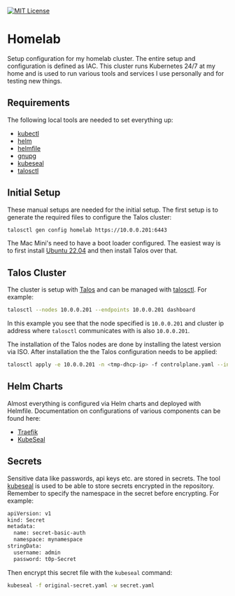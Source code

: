 [![MIT License](https://img.shields.io/badge/license-MIT-blue.svg)](LICENSE)

# Homelab

Setup configuration for my homelab cluster. The entire setup and configuration
is defined as IAC. This cluster runs Kubernetes 24/7 at my home and is used to
run various tools and services I use personally and for testing new things.

## Requirements

The following local tools are needed to set everything up:

- [kubectl](https://kubernetes.io/docs/reference/kubectl/)
- [helm](https://helm.sh)
- [helmfile](https://helmfile.readthedocs.io)
- [gnupg](https://gnupg.org)
- [kubeseal](https://github.com/bitnami-labs/sealed-secrets?tab=readme-ov-file#kubeseal)
- [talosctl](https://www.talos.dev/latest/learn-more/talosctl/)

## Initial Setup

These manual setups are needed for the initial setup. The first setup is to
generate the required files to configure the Talos cluster:
```bash
talosctl gen config homelab https://10.0.0.201:6443
```
The Mac Mini's need to have a boot loader configured. The easiest way is to
first install [Ubuntu 22.04](https://ubuntu.com/download/server/thank-you?version=22.04.5&architecture=amd64&lts=true)
and then install Talos over that.

## Talos Cluster

The cluster is setup with [Talos](https://www.talos.dev) and can be managed
with [talosctl](https://www.talos.dev/latest/learn-more/talosctl/). For example:
```bash
talosctl --nodes 10.0.0.201 --endpoints 10.0.0.201 dashboard
```
In this example you see that the node specified is `10.0.0.201` and cluster ip
address where `talosctl` communicates with is also `10.0.0.201`.

The installation of the Talos nodes are done by installing the latest version
via ISO. After installation the the Talos configuration needs to be applied:
```bash
talosctl apply -e 10.0.0.201 -n <tmp-dhcp-ip> -f controlplane.yaml --insecure
```

## Helm Charts

Almost everything is configured via Helm charts and deployed with Helmfile.
Documentation on configurations of various components can be found here:

- [Traefik](https://github.com/traefik/traefik-helm-chart/blob/master/traefik/values.yaml)
- [KubeSeal](https://github.com/bitnami-labs/sealed-secrets?tab=readme-ov-file#overview)

## Secrets

Sensitive data like passwords, api keys etc. are stored in secrets. The tool
[kubeseal](https://github.com/bitnami-labs/sealed-secrets) is used to be able
to store secrets encrypted in the repository. Remember to specify the namespace
in the secret before encrypting. For example:
```bash
apiVersion: v1
kind: Secret
metadata:
  name: secret-basic-auth
  namespace: mynamespace
stringData:
  username: admin
  password: t0p-Secret
```
Then encrypt this secret file with the `kubeseal` command:
```bash
kubeseal -f original-secret.yaml -w secret.yaml
```
